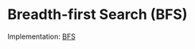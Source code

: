 # Breadth-first Search (BFS)

Implementation: [BFS](https://github.com/pl3onasm/AADS/blob/main/algorithms/graphs/bfs/bfs.c)
